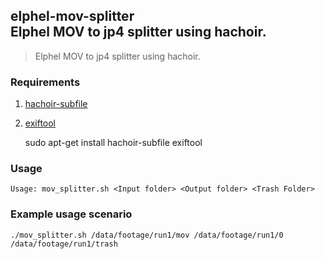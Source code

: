 ## elphel-mov-splitter<br />Elphel MOV to jp4 splitter using hachoir.

>Elphel MOV to jp4 splitter using hachoir.

### Requirements

1. [hachoir-subfile](https://bitbucket.org/haypo/hachoir/wiki/hachoir-subfile)
2. [exiftool](http://www.sno.phy.queensu.ca/~phil/exiftool/)


    sudo apt-get install hachoir-subfile exiftool

### Usage
    Usage: mov_splitter.sh <Input folder> <Output folder> <Trash Folder>

### Example usage scenario
    ./mov_splitter.sh /data/footage/run1/mov /data/footage/run1/0 /data/footage/run1/trash

